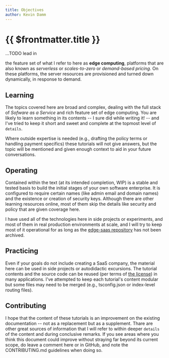 ```yaml
---
title: Objectives
author: Kevin Damm
---
```


# {{ $frontmatter.title }}

...TODO lead in


the feature set of what I refer to here as **edge computing**,
platforms that are also known as _serverless_ or _scales-to-zero_ or _demand-based pricing_.
On these platforms, the server resources are provisioned and turned down
dynamically, in response to demand.


## Learning

The topics covered here are broad and complex, dealing with the full stack of
_Sofware as a Service_ and rich feature set of edge computing.  You are likely
to learn something in its contents -- I sure did while writing it! -- and I've
tried to keep it short and sweet and complete at the topmost level of `details`.

Where outside expertise is needed (e.g., drafting the policy terms or handling
payment specifics) these tutorials will not give answers, but the topic will be
mentioned and given enough context to aid in your future conversations.


## Operating

Contained within the text (at its intended completion, WIP) is a stable and
tested basis to build the initial stages of your own software enterprise.  It
is configured to require certain names (like admin email and domain names) and
the existence or creation of security keys.  Although there are other learning
resources online, most of them skip the details like security and policy that
are given coverage here.

I have used all of the technologies here in side projects or experiments, and
most of them in real production environments at scale, and I will try to keep
most of it operational for as long as the [edge-saas repository](https://github.com/kevindamm/edge-saas)
has not been archived.


## Practicing

Even if your goals do not include creating a SaaS company, the material here can
be used in side projects or autodidactic excursions.  The tutorial contents and
the source code can be reused (per terms of [the license](license.md)) in many
applications.  I've attempted to keep each tutorial's content modular but some
files may need to be merged (e.g., tsconfig.json or index-level routing files).


## Contributing

I hope that the content of these tutorials is an improvement on the existing
documentation -- not as a replacement but as a supplement.  Thare are other
great sources of information that I will refer to within deeper `details` of
the content and during conclusive remarks.  If you see areas where you think
this document could improve without straying far beyond its current scope, do
leave a comment here or in GitHub, and note the CONTRIBUTING.md guidelines
when doing so.
